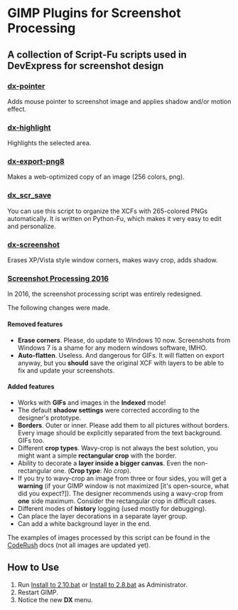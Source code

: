 # GIMP Plugins for Screenshot Processing
## A collection of Script-Fu scripts used in DevExpress for screenshot design

### [dx-pointer](dx-pointer.scm)
Adds mouse pointer to screenshot image and applies shadow and/or motion effect.

### [dx-highlight](dx-highlight.scm)
Highlights the selected area.

### [dx-export-png8](dx-export-png8.scm)
Мakes a web-optimized copy of an image (256 colors, png).

###  [dx_scr_save](dx_scr_save.py)
You can use this script to organize the XCFs with 265-colored PNGs automatically. It is written on Python-Fu, which makes it very easy to edit and personalize.

### [dx-screenshot](dx-screenshot.scm)
Erases XP/Vista style window corners, makes wavy crop, adds shadow.

### [Screenshot Processing 2016](dx-screenshot-2016.scm)

In 2016, the screenshot processing script was entirely redesigned. 

The following changes were made.

#### Removed features
* **Erase corners**. Please, do update to Windows 10 now. Screenshots from Windows 7 is a shame for any modern windows software, IMHO.
* **Auto-flatten**. Useless. And dangerous for GIFs. It will flatten on export anyway, but you **should** save the original XCF with layers to be able to fix and update your screenshots. 

#### Added features
* Works with **GIFs** and images in the **Indexed** mode!
* The default **shadow settings** were corrected according to the designer's prototype.
* **Borders**. Outer or inner. Please add them to all pictures without borders. Every image should be explicitly separated from the text background. GIFs too.
* Different **crop types**. Wavy-crop is not always the best solution, you might want a simple **rectangular crop** with the border.
* Ability to decorate a **layer inside a bigger canvas**. Even the non-rectangular one.
(**Crop type**: _No crop_).
* If you try to wavy-crop an image from three or four sides, you will get a **warning** (if your GIMP window is not maximized [it's open-source, what did you expect?]). The designer recommends using a wavy-crop from **one** side maximum. Consider the rectangular crop in difficult cases.
* Different modes of **history** logging (used mostly for debugging).
* Can place the layer decorations in a separate layer group.
* Can add a white background layer in the end.

The examples of images processed by this script can be found in the [CodeRush](https://documentation.devexpress.com/#CodeRushForRoslyn/CustomDocument115802) docs (not all images are updated yet).

## How to Use

1. Run [Install to 2.10.bat](Install%20to%202.10.bat) or [Install to 2.8.bat](Install%20to%202.10.bat) as Administrator.
2. Restart GIMP.
3. Notice the new **DX** menu.
